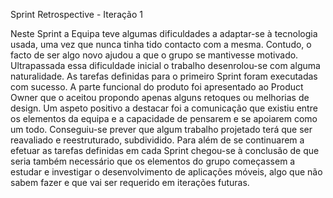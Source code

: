 Sprint Retrospective - Iteração 1

Neste Sprint a Equipa teve algumas dificuldades a adaptar-se à tecnologia usada, uma vez que nunca tinha tido contacto com a mesma. Contudo, o facto de ser algo novo ajudou a que o grupo se mantivesse motivado. Ultrapassada essa dificuldade inicial o trabalho desenrolou-se com alguma naturalidade. As tarefas definidas para o primeiro Sprint foram executadas com sucesso. A parte funcional do produto foi apresentado ao Product Owner que o aceitou propondo apenas alguns retoques ou melhorias de design. Um aspeto positivo a destacar foi a comunicação que existiu entre os elementos da equipa e a capacidade de pensarem e se apoiarem como um todo. Conseguiu-se prever que algum trabalho projetado terá que ser reavaliado e reestruturado, subdividido. Para além de se continuarem a efetuar as tarefas definidas em cada Sprint chegou-se à conclusão de que seria também necessário que os elementos do grupo começassem a estudar e investigar o desenvolvimento de aplicações móveis, algo que não sabem fazer e que vai ser requerido em iterações futuras.